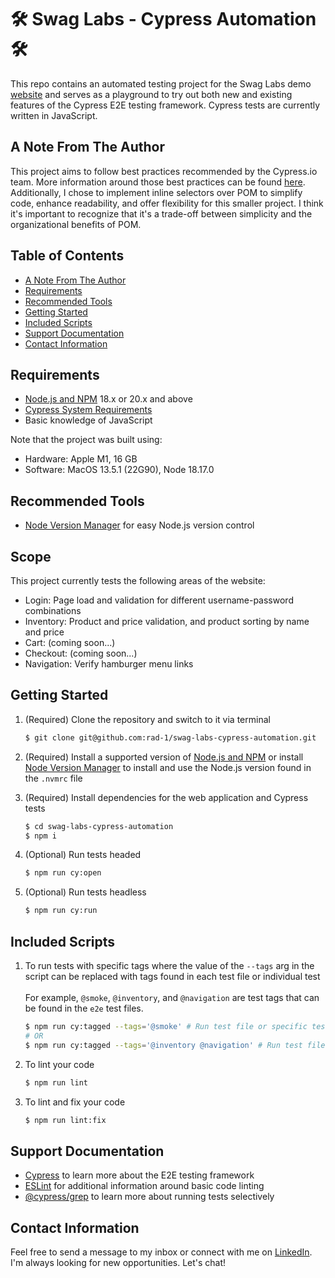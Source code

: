 # 🛠 Swag Labs - Cypress Automation 🛠
This repo contains an automated testing project for the Swag Labs demo [website](https://www.saucedemo.com) and serves as a playground to try out both new and existing features of the Cypress E2E testing framework. Cypress tests are currently written in JavaScript.

## A Note From The Author
This project aims to follow best practices recommended by the Cypress.io team. More information around those best practices can be found [here](https://docs.cypress.io/guides/references/best-practices). Additionally, I chose to implement inline selectors over POM to simplify code, enhance readability, and offer flexibility for this smaller project. I think it's important to recognize that it's a trade-off between simplicity and the organizational benefits of POM.

## Table of Contents
- [A Note From The Author](#a-note-from-the-author)
- [Requirements](#requirements)
- [Recommended Tools](#recommended-tools)
- [Getting Started](#getting-started)
- [Included Scripts](#included-scripts)
- [Support Documentation](#support-documentation)
- [Contact Information](#contact-information)

## Requirements
* [Node.js and NPM](https://nodejs.org/en/) 18.x or 20.x and above
* [Cypress System Requirements](https://docs.cypress.io/guides/getting-started/installing-cypress#System-requirements)
* Basic knowledge of JavaScript

Note that the project was built using:
* Hardware: Apple M1, 16 GB
* Software: MacOS 13.5.1 (22G90), Node 18.17.0

## Recommended Tools
* [Node Version Manager](https://github.com/nvm-sh/nvm) for easy Node.js version control

## Scope
This project currently tests the following areas of the website:
* Login: Page load and validation for different username-password combinations
* Inventory: Product and price validation, and product sorting by name and price
* Cart: (coming soon...)
* Checkout: (coming soon...)
* Navigation: Verify hamburger menu links

## Getting Started
1. (Required) Clone the repository and switch to it via terminal

    ~~~ sh
    $ git clone git@github.com:rad-1/swag-labs-cypress-automation.git
    ~~~

2. (Required) Install a supported version of [Node.js and NPM](https://nodejs.org/en) or install [Node Version Manager](https://github.com/nvm-sh/nvm) to install and use the Node.js version found in the `.nvmrc` file

3. (Required) Install dependencies for the web application and Cypress tests

    ~~~ sh
    $ cd swag-labs-cypress-automation
    $ npm i
    ~~~

4. (Optional) Run tests headed

    ~~~ sh
    $ npm run cy:open
    ~~~

5. (Optional) Run tests headless

    ~~~ sh
    $ npm run cy:run
    ~~~

## Included Scripts
1. To run tests with specific tags where the value of the `--tags` arg in the script can be replaced with tags found in each test file or individual test\
\
For example, `@smoke`, `@inventory`, and `@navigation` are test tags that can be found in the `e2e` test files.

    ~~~ sh
    $ npm run cy:tagged --tags='@smoke' # Run test file or specific tests that contain the @smoke tag
    # OR
    $ npm run cy:tagged --tags='@inventory @navigation' # Run test file or specific tests that contain either of the @inventory or @navigation tags
    ~~~

3. To lint your code

    ~~~ sh
    $ npm run lint
    ~~~

4. To lint and fix your code
    ~~~ sh
    $ npm run lint:fix
    ~~~

## Support Documentation
* [Cypress](https://www.cypress.io/) to learn more about the E2E testing framework
* [ESLint](https://eslint.org/) for additional information around basic code linting
* [@cypress/grep](https://github.com/cypress-io/cypress/tree/develop/npm/grep) to learn more about running tests selectively

## Contact Information
Feel free to send a message to my inbox or connect with me on [LinkedIn](https://www.linkedin.com/in/joshuatipton/). I'm always looking for new opportunities. Let's chat!
